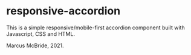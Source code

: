 # responsive-accordion
This is a simple responsive/mobile-first accordion component built with Javascript, CSS and HTML.

Marcus McBride, 2021.
